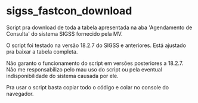 # sigss_fastcon_download
Script pra download de toda a tabela apresentada na aba 'Agendamento de Consulta' do sistema SIGSS fornecido pela MV.

O script foi testado na versão 18.2.7 do SIGSS e anteriores. Está ajustado pra baixar a tabela completa.

Não garanto o funcionamento do script em versões posteriores a 18.2.7. Não me responsabilizo pelo mau uso do script ou pela eventual indisponibilidade do sistema causada por ele.

Pra usar o script basta copiar todo o código e colar no console do navegador.
